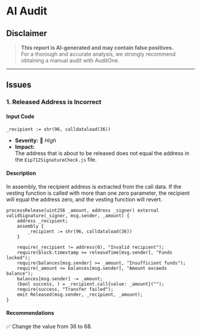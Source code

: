 # AI Audit

## Disclaimer
> **This report is AI-generated and may contain false positives.**  
> For a thorough and accurate analysis, we strongly recommend obtaining a manual audit with AuditOne.

---

## Issues

### 1. Released Address is Incorrect

#### **Input Code**
```solidity
_recipient := shr(96, calldataload(36))
```

- **Severity:** 🔴 *High*  
- **Impact:**  
  The address that is about to be released does not equal the address in the `Eip712SignatureCheck.js` file.

#### **Description**
In assembly, the recipient address is extracted from the call data. If the vesting function is called with more than one zero parameter, the recipient will equal the address zero, and the vesting function will revert.

```solidity
processRelease(uint256 _amount, address _signer) external validSignature(_signer, msg.sender, _amount) {
    address _recipient;
    assembly {
        _recipient := shr(96, calldataload(36))
    }

    require(_recipient != address(0), "Invalid recipient");
    require(block.timestamp >= releaseTime[msg.sender], "Funds locked");
    require(balances[msg.sender] >= _amount, "Insufficient funds");
    require(_amount <= balances[msg.sender], "Amount exceeds balance");
    balances[msg.sender] -= _amount;
    (bool success, ) = _recipient.call{value: _amount}("");
    require(success, "Transfer failed");
    emit Released(msg.sender, _recipient, _amount);
}
```

#### **Recommendations**
✅ Change the value from 36 to 68.
